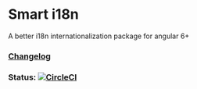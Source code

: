 # Smart i18n
A better i18n internationalization package for angular 6+

### [Changelog](CHANGELOG.md)

### Status: [![CircleCI](https://circleci.com/gh/rafapaulin/smarti18n.svg?style=svg)](https://circleci.com/gh/rafapaulin/smarti18n)
